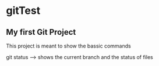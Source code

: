 # gitTest
## My first Git Project

This project is meant to show the bassic commands

git status --> shows the current branch and the status of files
